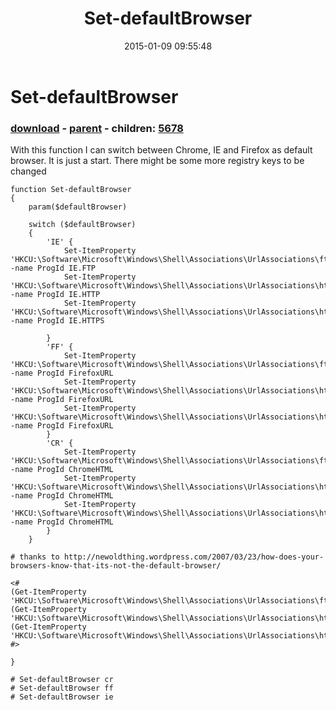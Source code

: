 ﻿---
pid:            5677
poster:         Andy Myatt
title:          Set-defaultBrowser
date:           2015-01-09 09:55:48
format:         posh
parent:         5676
parent:         5676
children:       5678
---

# Set-defaultBrowser

### [download](5677.ps1) - [parent](5676.md) - children: [5678](5678.md)

With this function I can switch between Chrome, IE and Firefox as default browser. It is just a start. There might be some more registry keys to be changed

```posh
function Set-defaultBrowser
{
    param($defaultBrowser)

    switch ($defaultBrowser)
    {
        'IE' {
            Set-ItemProperty 'HKCU:\Software\Microsoft\Windows\Shell\Associations\UrlAssociations\ftp\UserChoice' -name ProgId IE.FTP
            Set-ItemProperty 'HKCU:\Software\Microsoft\Windows\Shell\Associations\UrlAssociations\http\UserChoice' -name ProgId IE.HTTP
            Set-ItemProperty 'HKCU:\Software\Microsoft\Windows\Shell\Associations\UrlAssociations\https\UserChoice' -name ProgId IE.HTTPS
            
        }
        'FF' {
            Set-ItemProperty 'HKCU:\Software\Microsoft\Windows\Shell\Associations\UrlAssociations\ftp\UserChoice' -name ProgId FirefoxURL
            Set-ItemProperty 'HKCU:\Software\Microsoft\Windows\Shell\Associations\UrlAssociations\http\UserChoice' -name ProgId FirefoxURL
            Set-ItemProperty 'HKCU:\Software\Microsoft\Windows\Shell\Associations\UrlAssociations\https\UserChoice' -name ProgId FirefoxURL
        }
        'CR' {
            Set-ItemProperty 'HKCU:\Software\Microsoft\Windows\Shell\Associations\UrlAssociations\ftp\UserChoice' -name ProgId ChromeHTML
            Set-ItemProperty 'HKCU:\Software\Microsoft\Windows\Shell\Associations\UrlAssociations\http\UserChoice' -name ProgId ChromeHTML
            Set-ItemProperty 'HKCU:\Software\Microsoft\Windows\Shell\Associations\UrlAssociations\https\UserChoice' -name ProgId ChromeHTML
        }
    } 
    
# thanks to http://newoldthing.wordpress.com/2007/03/23/how-does-your-browsers-know-that-its-not-the-default-browser/
        
<#
(Get-ItemProperty 'HKCU:\Software\Microsoft\Windows\Shell\Associations\UrlAssociations\ftp\UserChoice').ProgId
(Get-ItemProperty 'HKCU:\Software\Microsoft\Windows\Shell\Associations\UrlAssociations\http\UserChoice').ProgId
(Get-ItemProperty 'HKCU:\Software\Microsoft\Windows\Shell\Associations\UrlAssociations\https\UserChoice').ProgId
#>

}

# Set-defaultBrowser cr
# Set-defaultBrowser ff
# Set-defaultBrowser ie
```
